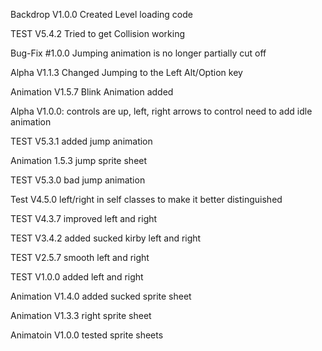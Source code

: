 Backdrop V1.0.0
Created Level loading code

TEST V5.4.2
Tried to get Collision working

Bug-Fix #1.0.0
Jumping animation is no longer partially cut off

Alpha V1.1.3
Changed Jumping to the Left Alt/Option key

Animation V1.5.7
Blink Animation added

Alpha V1.0.0:
controls are up, left, right arrows to control
need to add idle animation

TEST V5.3.1
added jump animation

Animation 1.5.3
jump sprite sheet

TEST V5.3.0
bad jump animation

Test V4.5.0
left/right in self classes to make it better distinguished

TEST V4.3.7
improved left and right

TEST V3.4.2
added sucked kirby left and right

TEST V2.5.7
smooth left and right

TEST V1.0.0
added left and right

Animation V1.4.0
added sucked sprite sheet

Animation V1.3.3
right sprite sheet

Animatoin V1.0.0
tested sprite sheets
